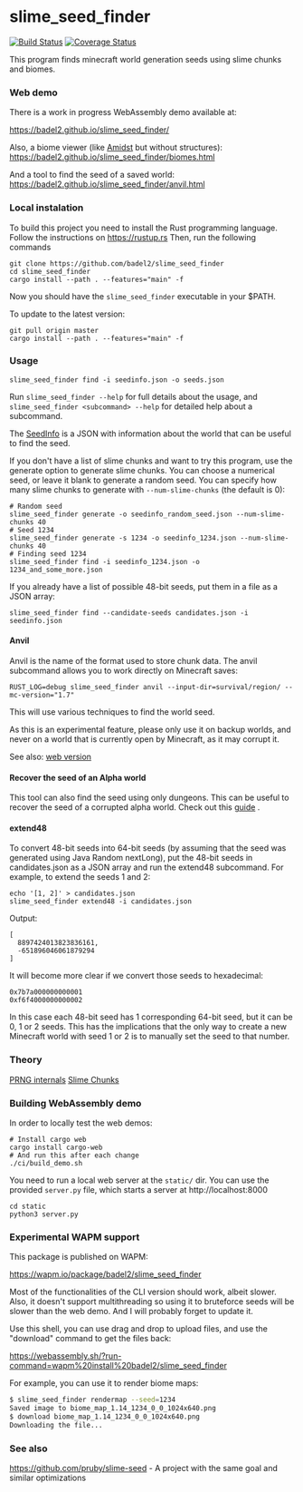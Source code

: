 # slime_seed_finder

[![Build Status](https://travis-ci.org/Badel2/slime_seed_finder.svg?branch=master)](https://travis-ci.org/Badel2/slime_seed_finder)
[![Coverage Status](https://coveralls.io/repos/github/Badel2/slime_seed_finder/badge.svg?branch=master)](https://coveralls.io/github/Badel2/slime_seed_finder?branch=master)

This program finds minecraft world generation seeds using slime chunks and
biomes.

### Web demo
There is a work in progress WebAssembly demo available at:

<https://badel2.github.io/slime_seed_finder/>

Also, a biome viewer (like [Amidst](https://github.com/toolbox4minecraft/amidst) but without structures):
<https://badel2.github.io/slime_seed_finder/biomes.html>

And a tool to find the seed of a saved world:
<https://badel2.github.io/slime_seed_finder/anvil.html>

### Local instalation
To build this project you need to install the Rust programming language. Follow the instructions on https://rustup.rs
Then, run the following commands
```
git clone https://github.com/badel2/slime_seed_finder
cd slime_seed_finder
cargo install --path . --features="main" -f
```

Now you should have the `slime_seed_finder` executable in your $PATH.

To update to the latest version:

```
git pull origin master
cargo install --path . --features="main" -f
```

### Usage
```
slime_seed_finder find -i seedinfo.json -o seeds.json
```

Run `slime_seed_finder --help` for full details about the usage,
and `slime_seed_finder <subcommand> --help` for detailed help about a
subcommand.

The [SeedInfo](https://github.com/Badel2/slime_seed_finder/blob/master/docs/seedinfo.md)
is a JSON with information about the world that can be useful to find the seed.

If you don't have a list of slime chunks and want to try this program, use the generate option to generate slime chunks.
You can choose a numerical seed, or leave it blank to generate a random seed.
You can specify how many slime chunks to generate with `--num-slime-chunks` (the default is 0):
```
# Random seed
slime_seed_finder generate -o seedinfo_random_seed.json --num-slime-chunks 40
# Seed 1234
slime_seed_finder generate -s 1234 -o seedinfo_1234.json --num-slime-chunks 40
# Finding seed 1234
slime_seed_finder find -i seedinfo_1234.json -o 1234_and_some_more.json
```

If you already have a list of possible 48-bit seeds, put them in a file as a JSON array:

```
slime_seed_finder find --candidate-seeds candidates.json -i seedinfo.json
```

#### Anvil

Anvil is the name of the format used to store chunk data.
The anvil subcommand allows you to work directly on Minecraft saves:

```
RUST_LOG=debug slime_seed_finder anvil --input-dir=survival/region/ --mc-version="1.7"
```

This will use various techniques to find the world seed.

As this is an experimental feature, please only use it on backup worlds, and
never on a world that is currently open by Minecraft, as it may corrupt it.

See also: [web version](https://badel2.github.io/slime_seed_finder/anvil.html)

#### Recover the seed of an Alpha world

This tool can also find the seed using only dungeons. This can be useful to
recover the seed of a corrupted alpha world. Check out this
[guide](https://github.com/Badel2/slime_seed_finder/blob/master/docs/dungeons.md)
.

#### extend48

To convert 48-bit seeds into 64-bit seeds (by assuming that the seed was generated
using Java Random nextLong), put the 48-bit seeds in candidates.json as a JSON array
and run the extend48 subcommand. For example, to extend the seeds 1 and 2:

```
echo '[1, 2]' > candidates.json
slime_seed_finder extend48 -i candidates.json
```

Output:

```
[
  8897424013823836161,
  -651896046061879294
]
```

It will become more clear if we convert those seeds to hexadecimal:

```
0x7b7a000000000001
0xf6f4000000000002
```

In this case each 48-bit seed has 1 corresponding 64-bit seed, but it can be 0,
1 or 2 seeds. This has the implications that the only way to create a new
Minecraft world with seed 1 or 2 is to manually set the seed to that number.

### Theory

[PRNG internals](https://github.com/Badel2/slime_seed_finder/blob/master/docs/prng.md)
[Slime Chunks](https://github.com/Badel2/slime_seed_finder/blob/master/docs/slime_chunks.md)

### Building WebAssembly demo

In order to locally test the web demos:

```
# Install cargo web
cargo install cargo-web
# And run this after each change
./ci/build_demo.sh
```

You need to run a local web server at the `static/` dir. You can use the provided
`server.py` file, which starts a server at http://localhost:8000

```
cd static
python3 server.py
```

### Experimental WAPM support

This package is published on WAPM:

<https://wapm.io/package/badel2/slime_seed_finder>

Most of the functionalities of the CLI version should work, albeit slower.
Also, it doesn't support multithreading so using it to bruteforce seeds will be
slower than the web demo. And I will probably forget to update it.

Use this shell, you can use drag and drop to upload files, and use the
"download" command to get the files back:

<https://webassembly.sh/?run-command=wapm%20install%20badel2/slime_seed_finder>

For example, you can use it to render biome maps:

```sh
$ slime_seed_finder rendermap --seed=1234
Saved image to biome_map_1.14_1234_0_0_1024x640.png
$ download biome_map_1.14_1234_0_0_1024x640.png
Downloading the file...
```

### See also
https://github.com/pruby/slime-seed - A project with the same goal and similar optimizations
